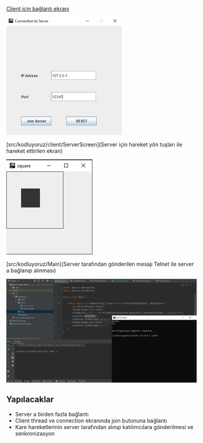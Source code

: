 [Client için bağlantı ekranı](https://github.com/grbzali/server-client-demo/blob/master/src/kodluyoruz/client/ConnectScreen.java) 

<img src="images/connect-screen.PNG" style="zoom: 80%;" />

[src/kodluyoruz/client/ServerScreen](Server için hareket yön tuşları ile hareket ettirilen ekran) 

![](images/square.PNG) 

[src/kodluyoruz/Main](Server tarafından gönderilen mesajı Telnet ile server a bağlanıp alınması) 

![](images/server-client.PNG)

  ## Yapılacaklar

- Server a birden fazla bağlantı
- Client thread ve connection ekranında join butonuna bağlantı
- Kare hareketlerinin server tarafından alınıp katılımcılara gönderilmesi ve senkronizasyon

